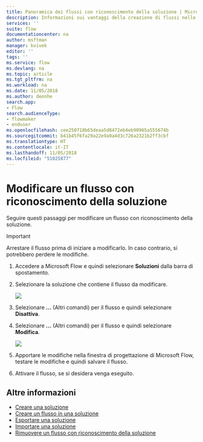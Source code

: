 ```yaml
---
title: Panoramica dei flussi con riconoscimento della soluzione | Microsoft Docs
description: Informazioni sui vantaggi della creazione di flussi nelle soluzioni.
services: ''
suite: flow
documentationcenter: na
author: msftman
manager: kvivek
editor: ''
tags: ''
ms.service: flow
ms.devlang: na
ms.topic: article
ms.tgt_pltfrm: na
ms.workload: na
ms.date: 11/05/2018
ms.author: deonhe
search.app:
- Flow
search.audienceType:
- flowmaker
- enduser
ms.openlocfilehash: cee250718b65deaa5d8472eb4eb90965a555674b
ms.sourcegitcommit: b41b45f6fa29a22e9a9a4d3c726a2321b2ff3cbf
ms.translationtype: HT
ms.contentlocale: it-IT
ms.lasthandoff: 11/05/2018
ms.locfileid: "51025877"
---
```

# <a name="edit-a-solution-aware-flow"></a>Modificare un flusso con riconoscimento della soluzione

Seguire questi passaggi per modificare un flusso con riconoscimento della soluzione.

> [!IMPORTANT]
> Arrestare il flusso prima di iniziare a modificarlo. In caso contrario, si potrebbero perdere le modifiche.

1. Accedere a Microsoft Flow e quindi selezionare **Soluzioni** dalla barra di spostamento.
1. Selezionare la soluzione che contiene il flusso da modificare.

   ![](./media/edit-solution-aware-flow/new-flow-inside-solution.png)

1. Selezionare **...** (Altri comandi) per il flusso e quindi selezionare **Disattiva**.
1. Selezionare **...** (Altri comandi) per il flusso e quindi selezionare **Modifica**.

   ![](./media/edit-solution-aware-flow/edit-flow.png)
   
1. Apportare le modifiche nella finestra di progettazione di Microsoft Flow, testare le modifiche e quindi salvare il flusso.
1. Attivare il flusso, se si desidera venga eseguito.

## <a name="learn-more"></a>Altre informazioni

* [Creare una soluzione](./overview-solution-flows.md)
* [Creare un flusso in una soluzione](./create-flow-solution.md)
* [Esportare una soluzione](./export-flow-solution.md)
* [Importare una soluzione](./import-flow-solution.md)
* [Rimuovere un flusso con riconoscimento della soluzione](./remove-solution-aware-flow.md)
